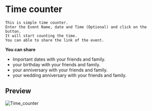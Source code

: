 # Time counter

    This is simple time counter.
    Enter the Event Name, date and Time (Optional) and click on the button.
    It will start counting the time.
    You can able to share the link of the event.


**You can share**
- Important dates with your friends and family.
- your birthday with your friends and family.
- your anniversary with your friends and family.
- your wedding anniversary with your friends and family.

## Preview
![Time_counter](https://user-images.githubusercontent.com/66544966/135760489-fa2dadd8-b01f-49e4-9751-4ff7533b48c5.gif)
